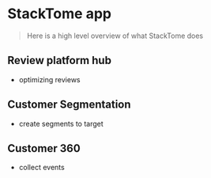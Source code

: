 # StackTome app

> Here is a high level overview of what StackTome does

## Review platform hub
- optimizing reviews


## Customer Segmentation
- create segments to target

## Customer 360
- collect events